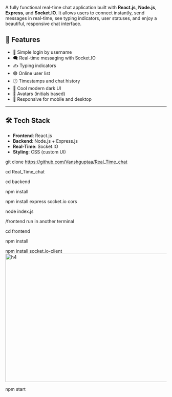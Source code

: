 A fully functional real-time chat application built with **React.js**, **Node.js**, **Express**, and **Socket.IO**. It allows users to connect instantly, send messages in real-time, see typing indicators, user statuses, and enjoy a beautiful, responsive chat interface.

## 🚀 Features

- 🔐 Simple login by username
- 🗨️ Real-time messaging with Socket.IO
- ✍️ Typing indicators
- 🟢 Online user list
- 🕒 Timestamps and chat history
- 🎨 Cool modern dark UI
- 👤 Avatars (initials based)
- 📱 Responsive for mobile and desktop

---

## 🛠️ Tech Stack

- **Frontend**: React.js
- **Backend**: Node.js + Express.js
- **Real-Time**: Socket.IO
- **Styling**: CSS (custom UI)


<!-- Start step to run in your PC -->


git clone https://github.com/Vanshguptaa/Real_Time_chat

cd Real_Time_chat

cd backend

npm install

<!-- download these dependencies  -->
npm install express socket.io cors

node index.js

/frontend run in another terminal

cd frontend

npm install

npm install socket.io-client
<img width="528" height="401" alt="h4" src="https://github.com/user-attachments/assets/cee156aa-190e-4938-98a4-34ed24a877c7" />

npm start

<!-- App runs at http://localhost:3000 -->


